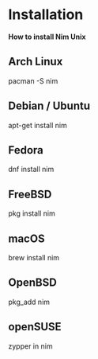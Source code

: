 # Installation 


**How to install Nim Unix**


## Arch Linux

pacman -S nim

## Debian / Ubuntu

apt-get install nim

## Fedora  
 
dnf install nim  
  
## FreeBSD

pkg install nim

## macOS

brew install nim

## OpenBSD

pkg_add nim

## openSUSE

zypper in nim
